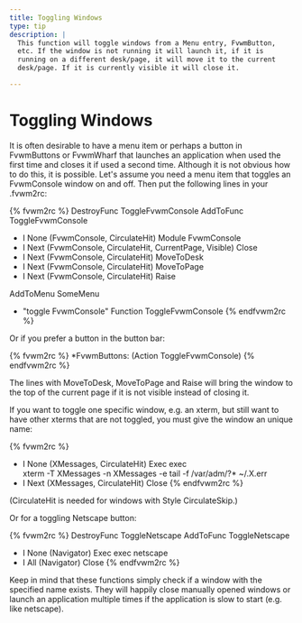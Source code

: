 ```yaml
---
title: Toggling Windows
type: tip
description: |
  This function will toggle windows from a Menu entry, FvwmButton,
  etc. If the window is not running it will launch it, if it is
  running on a different desk/page, it will move it to the current
  desk/page. If it is currently visible it will close it.

---
```


# Toggling Windows

It is often desirable to have a menu item or perhaps a button in
FvwmButtons or FvwmWharf that launches an application when used
the first time and closes it if used a second time.  Although it
is not obvious how to do this, it is possible.  Let's assume you
need a menu item that toggles an FvwmConsole window on and off.
Then put the following lines in your .fvwm2rc:

{% fvwm2rc %}
DestroyFunc ToggleFvwmConsole
AddToFunc ToggleFvwmConsole
+ I None (FvwmConsole, CirculateHit) Module FvwmConsole
+ I Next (FvwmConsole, CirculateHit, CurrentPage, Visible) Close
+ I Next (FvwmConsole, CirculateHit) MoveToDesk
+ I Next (FvwmConsole, CirculateHit) MoveToPage
+ I Next (FvwmConsole, CirculateHit) Raise

AddToMenu SomeMenu
+ "toggle FvwmConsole" Function ToggleFvwmConsole
{% endfvwm2rc %}

Or if you prefer a button in the button bar:

{% fvwm2rc %}
*FvwmButtons: (Action ToggleFvwmConsole)
{% endfvwm2rc %}

The lines with MoveToDesk, MoveToPage and Raise will bring the
window to the top of the current page if it is not visible
instead of closing it.

If you want to toggle one specific window, e.g. an xterm, but
still want to have other xterms that are not toggled, you must
give the window an unique name:

{% fvwm2rc %}
+ I None (XMessages, CirculateHit) Exec exec \
          xterm -T XMessages -n XMessages -e tail -f /var/adm/?* ~/.X.err
+ I Next (XMessages, CirculateHit) Close
{% endfvwm2rc %}

(CirculateHit is needed for windows with Style CirculateSkip.)

Or for a toggling Netscape button:

{% fvwm2rc %}
DestroyFunc ToggleNetscape
AddToFunc ToggleNetscape
+ I None (Navigator) Exec exec netscape
+ I All (Navigator) Close
{% endfvwm2rc %}

Keep in mind that these functions simply check if a window with
the specified name exists.  They will happily close manually
opened windows or launch an application multiple times if the
application is slow to start (e.g. like netscape).

